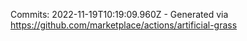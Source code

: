 Commits: 2022-11-19T10:19:09.960Z - Generated via https://github.com/marketplace/actions/artificial-grass
<br>
